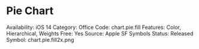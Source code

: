 # Pie Chart

Availability: iOS 14
Category: Office
Code: chart.pie.fill
Features: Color, Hierarchical, Weights
Free: Yes
Source: Apple SF Symbols
Status: Released
Symbol: chart.pie.fill2x.png